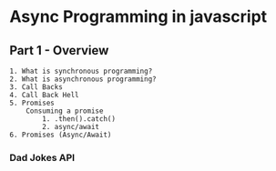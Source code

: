 # Async Programming in javascript

## Part 1 - Overview

    1. What is synchronous programming?
    2. What is asynchronous programming?
    3. Call Backs
    4. Call Back Hell
    5. Promises
        Consuming a promise
            1. .then().catch()
            2. async/await
    6. Promises (Async/Await)

### Dad Jokes API
